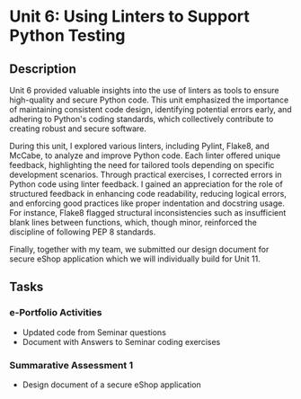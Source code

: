 # Unit 6: Using Linters to Support Python Testing
## Description

Unit 6 provided valuable insights into the use of linters as tools to ensure high-quality and secure Python code. This unit emphasized the importance of maintaining consistent code design, identifying potential errors early, and adhering to Python's coding standards, which collectively contribute to creating robust and secure software.

During this unit, I explored various linters, including Pylint, Flake8, and McCabe, to analyze and improve Python code. Each linter offered unique feedback, highlighting the need for tailored tools depending on specific development scenarios. Through practical exercises, I corrected errors in Python code using linter feedback. I gained an appreciation for the role of structured feedback in enhancing code readability, reducing logical errors, and enforcing good practices like proper indentation and docstring usage. For instance, Flake8 flagged structural inconsistencies such as insufficient blank lines between functions, which, though minor, reinforced the discipline of following PEP 8 standards.

Finally, together with my team, we submitted our design document for secure eShop application which we will individually build for Unit 11.



## Tasks


### e-Portfolio Activities

+ Updated code from Seminar questions
+ Document with Answers to Seminar coding exercises 


### Summarative Assessment 1 

+ Design document of a secure eShop application





